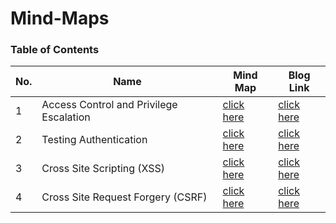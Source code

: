 # Mind-Maps

### Table of Contents

| No. | Name                                    | Mind Map                                                                                                                   | Blog Link                            |
| --- | --------------------------------------- | -------------------------------------------------------------------------------------------------------------------------- | ------------------------------------ |
| 1   | Access Control and Privilege Escalation | [click here](https://github.com/ehsaanqazi/Mind-Maps/blob/master/Access%20Control%20and%20%20Privilidege%20Escalation.png) | [click here](https://ehsaanqazi.com) |
| 2   | Testing Authentication                  | [click here](https://github.com/ehsaanqazi/Mind-Maps/blob/master/Authentication.png)                                       | [click here](https://ehsaanqazi.com) |
| 3   | Cross Site Scripting (XSS)              | [click here](https://github.com/ehsaanqazi/Mind-Maps/blob/master/XSS.png)                                                  | [click here](https://ehsaanqazi.com) |
| 4   | Cross Site Request Forgery (CSRF)       | [click here](https://github.com/ehsaanqazi/Mind-Maps/blob/master/CSRF.png)                                                 | [click here](https://ehsaanqazi.com) |
